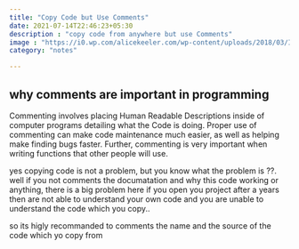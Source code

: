 ```yaml
---
title: "Copy Code but Use Comments"
date: 2021-07-14T22:46:23+05:30
description : "copy code from anywhere but use Comments"
image : "https://i0.wp.com/alicekeeler.com/wp-content/uploads/2018/03/If-you-can-copy-and-paste-you-can-code.png?fit=300%2C300&ssl=1"
category: "notes"

---
```


## why comments are important in programming
Commenting involves placing Human Readable Descriptions inside of computer programs detailing what the Code is doing. Proper use of commenting can make code maintenance much easier, as well as helping make finding bugs faster. Further, commenting is very important when writing functions that other people will use.

yes copying code is not a problem, but you know what the problem is ??. well if you not comments the documatation and why this code working or anything, there is a big problem here if you open you project after a years then are not able to understand your own code and you are unable to understand the  code which you copy..

so its higly recommanded to comments the name and the source of the code which yo copy from
